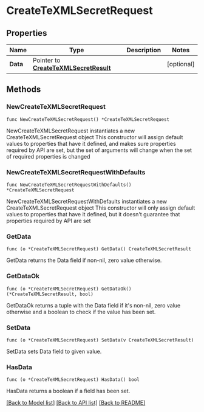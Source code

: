 # CreateTeXMLSecretRequest

## Properties

Name | Type | Description | Notes
------------ | ------------- | ------------- | -------------
**Data** | Pointer to [**CreateTeXMLSecretResult**](CreateTeXMLSecretResult.md) |  | [optional] 

## Methods

### NewCreateTeXMLSecretRequest

`func NewCreateTeXMLSecretRequest() *CreateTeXMLSecretRequest`

NewCreateTeXMLSecretRequest instantiates a new CreateTeXMLSecretRequest object
This constructor will assign default values to properties that have it defined,
and makes sure properties required by API are set, but the set of arguments
will change when the set of required properties is changed

### NewCreateTeXMLSecretRequestWithDefaults

`func NewCreateTeXMLSecretRequestWithDefaults() *CreateTeXMLSecretRequest`

NewCreateTeXMLSecretRequestWithDefaults instantiates a new CreateTeXMLSecretRequest object
This constructor will only assign default values to properties that have it defined,
but it doesn't guarantee that properties required by API are set

### GetData

`func (o *CreateTeXMLSecretRequest) GetData() CreateTeXMLSecretResult`

GetData returns the Data field if non-nil, zero value otherwise.

### GetDataOk

`func (o *CreateTeXMLSecretRequest) GetDataOk() (*CreateTeXMLSecretResult, bool)`

GetDataOk returns a tuple with the Data field if it's non-nil, zero value otherwise
and a boolean to check if the value has been set.

### SetData

`func (o *CreateTeXMLSecretRequest) SetData(v CreateTeXMLSecretResult)`

SetData sets Data field to given value.

### HasData

`func (o *CreateTeXMLSecretRequest) HasData() bool`

HasData returns a boolean if a field has been set.


[[Back to Model list]](../README.md#documentation-for-models) [[Back to API list]](../README.md#documentation-for-api-endpoints) [[Back to README]](../README.md)


